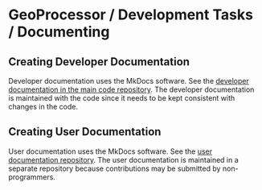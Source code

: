 # GeoProcessor / Development Tasks / Documenting #

## Creating Developer Documentation ##

Developer documentation uses the MkDocs software.
See the [developer documentation in the main code repository](https://github.com/OpenWaterFoundation/owf-app-geoprocessor-python/blob/master/doc-dev-mkdocs-project/README.md).
The developer documentation is maintained with the code since it needs to be kept consistent with changes in the code.

## Creating User Documentation ##

User documentation uses the MkDocs software.
See the [user documentation repository](https://github.com/OpenWaterFoundation/owf-app-geoprocessor-python-doc-user).
The user documentation is maintained in a separate repository because contributions may be submitted by non-programmers.

